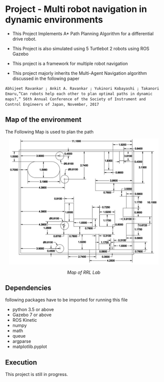 # Project - Multi robot navigation in dynamic environments

* This Project Implements A* Path Planning Algorithm for a differential drive robot.
* This Project is also simulated using 5 Turtlebot 2 robots using ROS Gazebo
* This project is a framework for multiple robot navigation

* This project majorly inherits the Multi-Agent Navigation algorithm discussed in the following paper 

`Abhijeet Ravankar ; Ankit A. Ravankar ; Yukinori Kobayashi ; Takanori Emaru,”Can robots help each other to plan optimal paths in dynamic maps?,” 56th Annual Conference of the Society of Instrument and Control Engineers of Japan, November, 2017`

## Map of the environment 
The Following Map is used to plan the path

<p align="center">
<img src="images/rrl_map.JPG" alt="map" width="480">
</p>
<p align="center">
<em>Map of RRL Lab</em>
</p>

## Dependencies
following packages have to be imported for running this file 

* python 3.5 or above
* Gazebo 7 or above
* ROS Kinetic
* numpy
* math
* queue
* argparse
* matplotlib.pyplot

## Execution
This project is still in progress.
